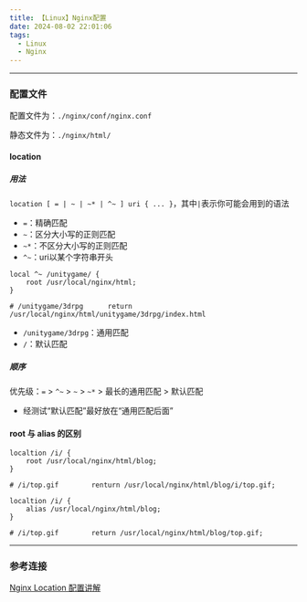```yaml
---
title: 【Linux】Nginx配置
date: 2024-08-02 22:01:06
tags: 
  - Linux
  - Nginx
---
```




---

### 配置文件

配置文件为：`./nginx/conf/nginx.conf`

静态文件为：`./nginx/html/`

#### location

##### 用法

`location [ = | ~ | ~* | ^~ ] uri { ... }`，其中`|`表示你可能会用到的语法

- `=`：精确匹配
- `~`：区分大小写的正则匹配
- `~*`：不区分大小写的正则匹配
- `^~`：uri以某个字符串开头

```shell
local ^~ /unitygame/ {
    root /usr/local/nginx/html;
}

# /unitygame/3drpg		return /usr/local/nginx/html/unitygame/3drpg/index.html
```

- `/unitygame/3drpg`：通用匹配
- `/`：默认匹配

##### 顺序

优先级：`=` > `^~` > `~` > `~*` > 最长的通用匹配 > 默认匹配

- 经测试“默认匹配”最好放在“通用匹配后面”

#### root 与 alias 的区别

```shell
localtion /i/ {
    root /usr/local/nginx/html/blog;
}

# /i/top.gif		renturn /usr/local/nginx/html/blog/i/top.gif;

localtion /i/ {
    alias /usr/local/nginx/html/blog;
}

# /i/top.gif		return /usr/local/nginx/html/blog/top.gif;
```



---

### 参考连接

[Nginx Location 配置讲解](https://www.jianshu.com/p/f84e0c1a9bc6)
